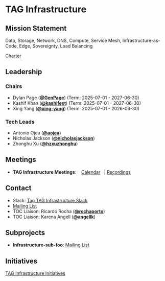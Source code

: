 # TAG Infrastructure

## Mission Statement
Data, Storage, Network, DNS, Compute, Service Mesh, Infrastructure-as-Code, Edge, Sovereignty, Load Balancing


[Charter](./charter.md)

## Leadership
### Chairs
- Dylan Page (**[@GenPage](https://github.com/GenPage)**) (Term: 2025-07-01 - 2027-06-30)
- Kashif Khan (**[@kashifest](https://github.com/kashifest)**) (Term: 2025-07-01 - 2027-06-30)
- Xing Yang (**[@xing-yang](https://github.com/xing-yang)**) (Term: 2025-07-01 - 2026-06-30)
### Tech Leads
- Antonio Ojea (**[@aojea](https://github.com/aojea)**)
- Nicholas Jackson (**[@nicholasjackson](https://github.com/nicholasjackson)**)
- Zhonghu Xu (**[@hzxuzhonghu](https://github.com/hzxuzhonghu)**)

## Meetings
- **TAG Infrastructure Meetings**: 
  [Calendar](https://zoom-lfx.platform.linuxfoundation.org/meetings/tag-infrastructure?view=list)
  | [Recordings](https://www.youtube.com/@CNCFTAGInfrastructure)

## Contact
- Slack: [Tag TAG Infrastructure Slack](https://cloud-native.slack.com/archives/https://cloud-native.slack.com/archives/C08KBH3RA1K)
- [Mailing List](https://lists.cncf.io/g/cncf-tag-infrastructure)
- TOC Liaison: Ricardo Rocha (**[@rochaporto](https://github.com/rochaporto)**)
- TOC Liaison: Karena Angell (**[@angellk](https://github.com/angellk)**)

## Subprojects
- **Infrastructure-sub-foo**: [Mailing List](https://lists.cncf.io/g/cncf-tag-infrastructure)
## Initiatives
[TAG Infrastructure Initiatives](https://github.com/cncf/toc/labels/tag%2Finfrastructure-initiative)